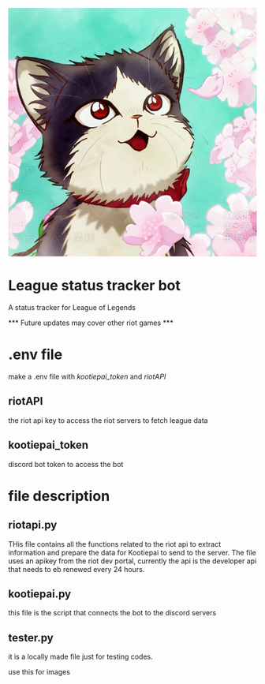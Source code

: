 
![anime cat greeting](/extras/cat_greeting.jpg)

# League status tracker bot
A status tracker for League of Legends

*** Future updates may cover other riot games ***

# .env file
make a .env file with *kootiepai_token*  and *riotAPI*
## riotAPI
the riot api key to access the riot servers to fetch league data

## kootiepai_token
discord bot token to access the bot

# file description
## riotapi.py
THis file contains all the functions related to the riot api to extract information and prepare the data for Kootiepai to send to the server. The file uses an apikey from the riot dev portal, currently the api is the developer api that needs to eb renewed every 24 hours.

## kootiepai.py
this file is the script that connects the bot to the discord servers

## tester.py
it is a locally made file just for testing codes. 

use this for images 




